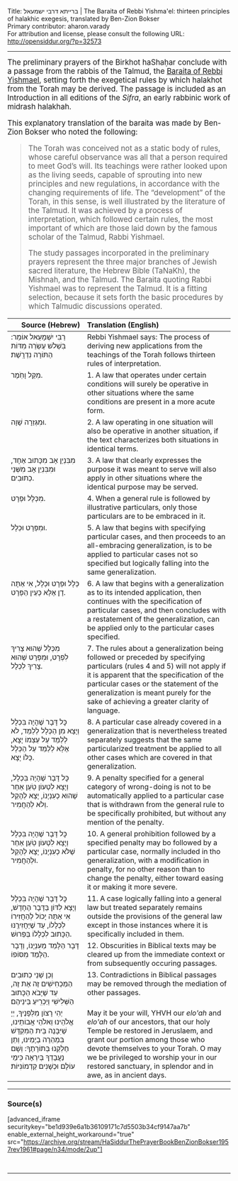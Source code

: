<html>
<head></head>
<body>
Title: ברייתא דרבי ישמעאל | The Baraita of Rebbi Yishma'el: thirteen principles of halakhic exegesis, translated by Ben-Zion Bokser<br />
Primary contributor: aharon.varady<br />
For attribution and license, please consult the following URL: <a href="http://opensiddur.org/?p=32573">http://opensiddur.org/?p=32573</a>
<p />
<hr />

<div class="english" style="font-size: 1.2em;">
The preliminary prayers of the Birkhot haShaḥar conclude with a passage from the rabbis of the Talmud, the <a href="https://en.wikipedia.org/wiki/Baraita_of_Rabbi_Ishmael">Baraita of Rebbi Yishmael</a>, setting forth the exegetical rules by which halakhot from the Torah may be derived. The passage is included as an Introduction in all editions of the <em>Sifra</em>, an early rabbinic work of midrash halakhah. 

This explanatory translation of the baraita was made by Ben-Zion Bokser who noted the following: 

<blockquote>The Torah was conceived not as a static body of rules, whose careful observance was all that a person required to meet God’s will. Its teachings were rather looked upon as the living seeds, capable of sprouting into new principles and new regulations, in accordance with the changing requirements of life. The “development” of the Torah, in this sense, is well illustrated by the literature of the Talmud. It was achieved by a process of interpretation, which followed certain rules, the most important of which are those laid down by the famous scholar of the Talmud, Rabbi Yishmael. 

The study passages incorporated in the preliminary prayers represent the three major branches of Jewish sacred literature, the Hebrew Bible (TaNaKh), the Mishnah, and the Talmud. The Baraita quoting Rabbi Yishmael was to represent the Talmud. It is a fitting selection, because it sets forth the basic procedures by which Talmudic discussions operated.</blockquote> 
</div>

<table style="width: 100%;margin-left: auto;margin-right: auto;" class="draggable">
<thead><tr><th id="x" style="text-align: right;">Source (Hebrew)</th><th style="text-align: left;">Translation (English)</th></tr></thead>
<tbody>
<tr><td style="vertical-align:top;">
<div class="liturgy"><span lang="he">
רַבִּי יִשְׁמָעֵאל אוֹמֵר: 
בִּשְׁלשׁ עֶשְֹרֵה מִדּוֹת הַתּוֹרָה נִדְרָֽשֶׁת׃
</span></div></td>
 
<td style="vertical-align:top;">
<div class="english">
Rebbi Yishmael says: 
The process of deriving new applications from the teachings of the Torah follows thirteen rules of interpretation. 
</div></td></tr>


<tr><td style="vertical-align:top;">
<div class="liturgy"><span lang="he">
מִקַּל וָחֹֽמֶר.
</span></div></td>
 
<td style="vertical-align:top;">
<div class="english">
1. A law that operates under certain conditions will surely be operative in other situations where the same conditions are present in a more acute form. 
</div></td></tr>


<tr><td style="vertical-align:top;">
<div class="liturgy"><span lang="he">
וּמִגְּזֵרָה שָׁוָה.
</span></div></td>
 
<td style="vertical-align:top;">
<div class="english">
2. A law operating in one situation will also be operative in another situation, if the text characterizes both situations in identical terms. 
</div></td></tr>


<tr><td style="vertical-align:top;">
<div class="liturgy"><span lang="he">
מִבִּנְיַן אָב מִכָּתוּב אֶחָד, 
וּמִבִּנְיַן אָב מִשְּׁנֵי כְתוּבִים.
</span></div></td>
 
<td style="vertical-align:top;">
<div class="english">
3. A law that clearly expresses the purpose it was meant to serve will also apply in other situations where the identical purpose may be served. 
</div></td></tr>


<tr><td style="vertical-align:top;">
<div class="liturgy"><span lang="he">
מִכְּלָל וּפְרָט.
</span></div></td>
 
<td style="vertical-align:top;">
<div class="english">
4. When a general rule is followed by illustrative particulars, only those particulars are to be embraced in it. 
</div></td></tr>


<tr><td style="vertical-align:top;">
<div class="liturgy"><span lang="he">
וּמִפְּרָט וּכְלָל.
</span></div></td>
 
<td style="vertical-align:top;">
<div class="english">
5. A law that begins with specifying particular cases, and then proceeds to an all-embracing generalization, is to be applied to particular cases not so specified but logically falling into the same generalization. 
</div></td></tr>


<tr><td style="vertical-align:top;">
<div class="liturgy"><span lang="he">
כְּלָל וּפְרָט וּכְלָל, 
אִי אַתָּה דָן אֶלָּא כְּעֵין הַפְּרָט.
</span></div></td>
 
<td style="vertical-align:top;">
<div class="english">
6. A law that begins with a generalization as to its intended application, then continues with the specification of particular cases, and then concludes with a restatement of the generalization, can be applied only to the particular cases specified. 
</div></td></tr>


<tr><td style="vertical-align:top;">
<div class="liturgy"><span lang="he">
מִכְּלָל שֶׁהוּא צָרִיךְ לִפְרָט, 
וּמִפְּרָט שֶׁהוּא צָרִיךְ לִכְלָל.
</span></div></td>
 
<td style="vertical-align:top;">
<div class="english">
7. The rules about a generalization being followed or preceded by specifying particulars (rules 4 and 5) will not apply if it is apparent that the specification of the particular cases or the statement of the generalization is meant purely for the sake of achieving a greater clarity of language. 
</div></td></tr>


<tr><td style="vertical-align:top;">
<div class="liturgy"><span lang="he">
כׇּל דָּבָר שֶׁהָיָה בִּכְלָל 
וְיָצָא מִן הַכְּלָל לְלַמֵּד, 
לֹא לְלַמֵּד עַל עַצְמוֹ יָצָא, 
אֶלָּא לְלַמֵּד עַל הַכְּלָל כֻּלּוֹ יָצָא.
</span></div></td>
 
<td style="vertical-align:top;">
<div class="english">
8. A particular case already covered in a generalization that is nevertheless treated separately suggests that the same particularized treatment be applied to all other cases which are covered in that generalization. 
</div></td></tr>


<tr><td style="vertical-align:top;">
<div class="liturgy"><span lang="he">
כׇּל דָּבָר שֶׁהָיָה בִּכְלָל, 
וְיָצָא לִטְעוֹן טֹֽעַן אַחֵר שֶׁהוּא כְעִנְיָנוֹ, 
יָצָא לְהָקֵל וְלֹא לְהַחֲמִיר.
</span></div></td>
 
<td style="vertical-align:top;">
<div class="english">
9. A penalty specified for a general category of wrong-doing is not to be automatically applied to a particular case that is withdrawn from the general rule to be specifically prohibited, but without any mention of the penalty. 
</div></td></tr>


<tr><td style="vertical-align:top;">
<div class="liturgy"><span lang="he">
כׇּל דָּבָר שֶׁהָיָה בִּכְלָל 
וְיָצָא לִטְעוֹן טֹֽעַן אַחֵר שֶׁלֹּא כְעִנְיָנוֹ, 
יָצָא לְהָקֵל וּלְהַחֲמִיר.
</span></div></td>
 
<td style="vertical-align:top;">
<div class="english">
10. A general prohibition followed by a specified penalty may bo followed by a particular case, normally included in tho generalization, with a modification in penalty, for no other reason than to change the penalty, either toward easing it or making it more severe. 
</div></td></tr>


<tr><td style="vertical-align:top;">
<div class="liturgy"><span lang="he">
כׇּל דָּבָר שֶׁהָיָה בִּכְלָל 
וְיָצָא לִדּוֹן בַּדָּבָר הֶחָדָשׁ, 
אִי אַתָּה יָכוֹל לְהַחֲזִירוֹ לִכְלָלוֹ, 
עַד שֶׁיַּחֲזִירֶֽנּוּ הַכָּתוּב לִכְלָלוֹ בְּפֵרוּשׁ.
</span></div></td>
 
<td style="vertical-align:top;">
<div class="english">
11. A case logically falling into a general law but treated separately remains outside the provisions of the general law except in those instances where it is specifically included in them. 
</div></td></tr>


<tr><td style="vertical-align:top;">
<div class="liturgy"><span lang="he">
דָּבָר הַלָּמֵד מֵעִנְיָנוֹ, 
וְדָבָר הַלָּמֵד מִסּוֹפוֹ.
</span></div></td>
 
<td style="vertical-align:top;">
<div class="english">
12. Obscurities in Biblical texts may be cleared up from the immediate context or from subsequently occuring passages. 
</div></td></tr>


<tr><td style="vertical-align:top;">
<div class="liturgy"><span lang="he">
וְכֵן שְׁנֵי כְתוּבִים הַמַּכְחִישִׁים זֶה אֶת זֶה, 
עַד שֶׁיָּבֹא הַכָּתוּב הַשְּׁלִישִׁי וְיַכְרִֽיעַ בֵּינֵיהֶם׃
</span></div></td>
 
<td style="vertical-align:top;">
<div class="english">
13. Contradictions in Biblical passages may be removed through the mediation of other passages. 
</div></td></tr>


<tr><td style="vertical-align:top;">
<div class="liturgy"><span lang="he">
יְהִי רָצוֹן מִלְּפָנֶיךָ, 
יְיָ אֱלֹהֵינוּ וֵאלֹהֵי אֲבוֹתֵינוּ, 
שֶׁיִּבָּנֶה בֵּית הַמִּקְדָּשׁ בִּמְהֵרָה בְיָמֵינוּ, 
וְתֵן חֶלְקֵנוּ בְּתוֹרָתֶךָ: 
וְשָׁם נַעֲבָדְךָ בְּיִרְאָה 
כִּימֵי עוֹלָם וּכְשָׁנִים קַדְמוֹנִיּוֹת׃
</span></div></td>
 
<td style="vertical-align:top;">
<div class="english">
May it be your will, 
YHVH our <em>elo'ah</em> and <em>elo'ah</em> of our ancestors, 
that our holy Temple be restored in Jeruslaem, 
and grant our portion among those who devote themselves to your Torah. 
O may we be privileged to worship your in our restored sanctuary, in splendor and in awe, 
as in ancient days. 
</div></td></tr>
</tbody></table>

<hr />

<h3>Source(s)</h3>

[advanced_iframe securitykey="be1d939e6a1b36109171c7d5503b34cf9147aa7b" enable_external_height_workaround="true" src="https://archive.org/stream/HaSiddurThePrayerBookBenZionBokser1957rev1961#page/n34/mode/2up"]

&nbsp;

<hr />

&nbsp;
</body>
</html>